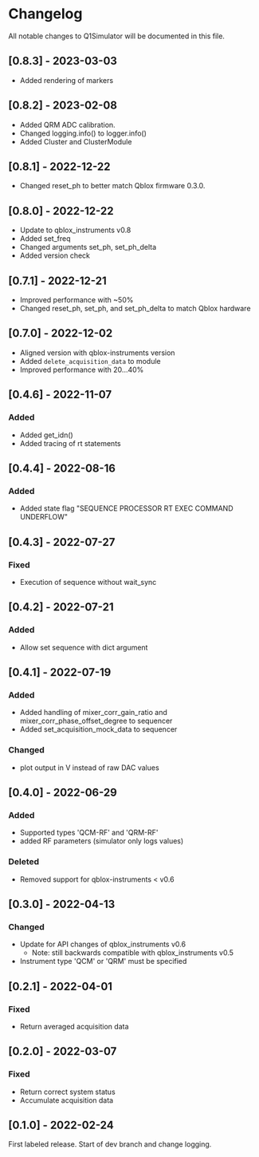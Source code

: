 # Changelog
All notable changes to Q1Simulator will be documented in this file.

## \[0.8.3] - 2023-03-03

- Added rendering of markers

## \[0.8.2] - 2023-02-08

- Added QRM ADC calibration.
- Changed logging.info() to logger.info()
- Added Cluster and ClusterModule

## \[0.8.1] - 2022-12-22

- Changed reset_ph to better match Qblox firmware 0.3.0.

## \[0.8.0] - 2022-12-22

- Update to qblox_instruments v0.8
- Added set_freq
- Changed arguments set_ph, set_ph_delta
- Added version check

## \[0.7.1] - 2022-12-21

- Improved performance with ~50%
- Changed reset_ph, set_ph, and set_ph_delta to match Qblox hardware

## \[0.7.0] - 2022-12-02

- Aligned version with qblox-instruments version
- Added `delete_acquisition_data` to module
- Improved performance with 20...40%

## \[0.4.6] - 2022-11-07

### Added
- Added get_idn()
- Added tracing of rt statements

## \[0.4.4] - 2022-08-16

### Added
- Added state flag "SEQUENCE PROCESSOR RT EXEC COMMAND UNDERFLOW"

## \[0.4.3] - 2022-07-27

### Fixed
- Execution of sequence without wait_sync

## \[0.4.2] - 2022-07-21

### Added
- Allow set sequence with dict argument

## \[0.4.1] - 2022-07-19

### Added
- Added handling of mixer_corr_gain_ratio and mixer_corr_phase_offset_degree to sequencer
- Added set_acquisition_mock_data to sequencer

### Changed
- plot output in V instead of raw DAC values

## \[0.4.0] - 2022-06-29

### Added
- Supported types 'QCM-RF' and 'QRM-RF'
- added RF parameters (simulator only logs values)

### Deleted
- Removed support for qblox-instruments < v0.6

## \[0.3.0] - 2022-04-13

### Changed
- Update for API changes of qblox_instruments v0.6
   - Note: still backwards compatible with qblox_instruments v0.5
- Instrument type 'QCM' or 'QRM' must be specified

## \[0.2.1] - 2022-04-01

### Fixed
- Return averaged acquisition data

## \[0.2.0] - 2022-03-07

### Fixed
- Return correct system status
- Accumulate acquisition data

## \[0.1.0] - 2022-02-24
First labeled release. Start of dev branch and change logging.
